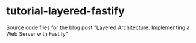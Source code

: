 # tutorial-layered-fastify
Source code files for the blog post "Layered Architecture: Implementing a Web Server with Fastify"
